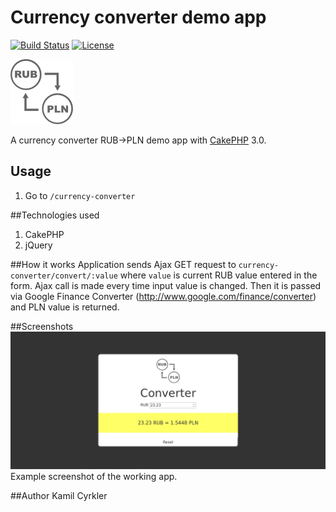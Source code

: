 # Currency converter demo app

[![Build Status](https://api.travis-ci.org/cakephp/app.png)](https://travis-ci.org/cakephp/app)
[![License](https://poser.pugx.org/cakephp/app/license.svg)](https://packagist.org/packages/cakephp/app)

![alt tag](https://github.com/kamilsss655/currency-converter/blob/master/webroot/img/logo.png)

A currency converter RUB->PLN demo app with [CakePHP](http://cakephp.org) 3.0.

## Usage

1. Go to `/currency-converter`

##Technologies used
1. CakePHP
2. jQuery

##How it works
Application sends Ajax GET request to `currency-converter/convert/:value` where `value` is current RUB value entered in the form. Ajax call is made every time input value is changed. Then it is passed via Google Finance Converter (http://www.google.com/finance/converter) and PLN value is returned.

##Screenshots
![alt tag](https://github.com/kamilsss655/currency-converter/blob/master/webroot/img/screenshot.png)
Example screenshot of the working app.

##Author
Kamil Cyrkler

